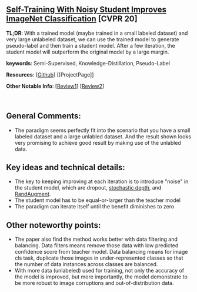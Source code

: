 

[Self-Training With Noisy Student Improves ImageNet Classification](https://arxiv.org/pdf/1911.04252.pdf) [CVPR 20]
---------------	

__TL;DR__: With a trained model (maybe trained in a small labeled dataset) and very large unlabeled dataset, we can use the trained model to generate pseudo-label and then train a student model. After a few iteration, the student model will outperform the original model by a large margin.

__keywords__: Semi-Supervised, Knowledge-Distillation, Pseudo-Label

__Resources__: [[Github](https://github.com/google-research/noisystudent)] [[ProjectPage]] 

__Other Notable Info__: [[Review1](https://syncedreview.com/2020/02/13/google-brain-cmu-semi-supervised-noisy-student-achieves-88-4-top-1-accuracy-on-imagenet/)] [[Review2](https://medium.com/@nainaakash012/self-training-with-noisy-student-f33640edbab2)]  

<br/>    

General Comments:
------
* The paradigm seems perfectly fit into the scenario that you have a small labeled dataset and a large unlabled dataset. And the result shown looks very promising to achieve good result by making use of the unlabled data. 


Key ideas and technical details:
------
* The key to keeping improving at each iteration is to introduce "noise" in the student model, which are dropout, [stochastic depth](https://arxiv.org/pdf/1603.09382.pdf), and [RandAugment](https://arxiv.org/pdf/1909.13719.pdf).
* The student model has to be equal-or-larger than the teacher model
* The paradigm can iterate itself until the benefit diminishes to zero

Other noteworthy points:
------
* The paper also find the method works better with data filtering and balancing. Data filters means remove those data with low predicted confidence score from teacher model. Data balancing means for image cls task, duplicate those images in under-represented classes so that the number of data instances across classes are balanced. 
* With more data (unlabeled) used for training, not only the accuracy of the model is improved, but more importantly, the model demonstrate to be more robust to image corruptions and out-of-distribution data.

<!-- Screenshots:
------ -->

